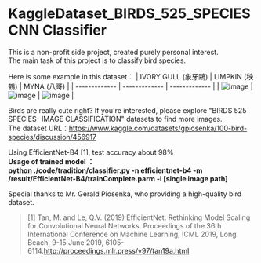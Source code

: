 # KaggleDataset_BIRDS_525_SPECIES CNN Classifier

This is a non-profit side project, created purely personal interest.  
The main task of this project is to classify bird species.

Here is some example in this dataset：
| IVORY GULL (象牙鷗) | LIMPKIN (秧鶴) | MYNA (八哥) |
| ------------- | ------------- | ------------- |
| ![image](https://github.com/SHENG-KAI-HUANG/KaggleDataset_BIRDS_525_SPECIES/blob/main/sampleImage/IVORY%20GULL_002.jpg)  | ![image](https://github.com/SHENG-KAI-HUANG/KaggleDataset_BIRDS_525_SPECIES/blob/main/sampleImage/LIMPKIN_003.jpg)   | ![image](https://github.com/SHENG-KAI-HUANG/KaggleDataset_BIRDS_525_SPECIES/blob/main/sampleImage/MYNA_010.jpg)  |

Birds are really cute right? If you're interested, please explore "BIRDS 525 SPECIES- IMAGE CLASSIFICATION" datasets to find more images.  
The dataset URL：https://www.kaggle.com/datasets/gpiosenka/100-bird-species/discussion/456917  
  
Using EfficientNet-B4 [1], test accuracy about 98%  
__Usage of trained model ：  
python ./code/tradition/classifier.py -n efficientnet-b4 -m /result/EfficientNet-B4/trainComplete.parm -i [single image path]__  
  
Special thanks to Mr. Gerald Piosenka, who providing a high-quality bird dataset.
> [1] Tan, M. and Le, Q.V. (2019) EfficientNet: Rethinking Model Scaling for Convolutional Neural Networks. Proceedings of the 36th International Conference on Machine Learning, ICML 2019, Long Beach, 9-15 June 2019, 6105-6114.http://proceedings.mlr.press/v97/tan19a.html
